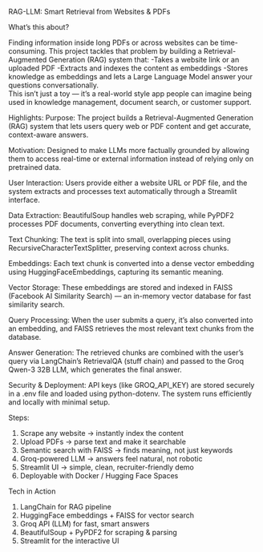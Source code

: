 RAG-LLM: Smart Retrieval from Websites & PDFs

 What’s this about?
 
Finding information inside long PDFs or across websites can be time-consuming.
This project tackles that problem by building a Retrieval-Augmented Generation (RAG) system that:
-Takes a website link or an uploaded PDF
-Extracts and indexes the content as embeddings
-Stores knowledge as embeddings and lets a Large Language Model answer your questions conversationally.  
This isn’t just a toy — it’s a real-world style app people can imagine being used in knowledge management, document search, or customer support.

Highlights:
Purpose:
The project builds a Retrieval-Augmented Generation (RAG) system that lets users query web or PDF content and get accurate, context-aware answers.

Motivation:
Designed to make LLMs more factually grounded by allowing them to access real-time or external information instead of relying only on pretrained data.

User Interaction:
Users provide either a website URL or PDF file, and the system extracts and processes text automatically through a Streamlit interface.

Data Extraction:
BeautifulSoup handles web scraping, while PyPDF2 processes PDF documents, converting everything into clean text.

Text Chunking:
The text is split into small, overlapping pieces using RecursiveCharacterTextSplitter, preserving context across chunks.

Embeddings:
Each text chunk is converted into a dense vector embedding using HuggingFaceEmbeddings, capturing its semantic meaning.

Vector Storage:
These embeddings are stored and indexed in FAISS (Facebook AI Similarity Search) — an in-memory vector database for fast similarity search.

Query Processing:
When the user submits a query, it’s also converted into an embedding, and FAISS retrieves the most relevant text chunks from the database.

Answer Generation:
The retrieved chunks are combined with the user’s query via LangChain’s RetrievalQA (stuff chain) and passed to the Groq Qwen-3 32B LLM, which generates the final answer.

Security & Deployment:
API keys (like GROQ_API_KEY) are stored securely in a .env file and loaded using python-dotenv. The system runs efficiently and locally with minimal setup.

Steps:
 1. Scrape any website → instantly index the content
 2. Upload PDFs → parse text and make it searchable
 3. Semantic search with FAISS → finds meaning, not just keywords
 4. Groq-powered LLM → answers feel natural, not robotic
 5. Streamlit UI → simple, clean, recruiter-friendly demo
 6. Deployable with Docker / Hugging Face Spaces

 Tech in Action
 
1. LangChain for RAG pipeline
2. HuggingFace embeddings + FAISS for vector search
3. Groq API (LLM) for fast, smart answers
4. BeautifulSoup + PyPDF2 for scraping & parsing
5. Streamlit for the interactive UI


